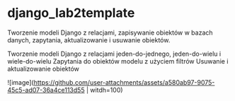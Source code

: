 # django_lab2template

Tworzenie modeli Django z relacjami, zapisywanie obiektów w bazach danych, zapytania, aktualizowanie i usuwanie obiektów.


Tworzenie modeli Django z relacjami jeden-do-jednego, jeden-do-wielu i wiele-do-wielu
Zapytania do obiektów modelu z użyciem filtrów
Usuwanie i aktualizowanie obiektów

![image](https://github.com/user-attachments/assets/a580ab97-9075-45c5-ad07-36a4ce113d55 | witdh=100)
